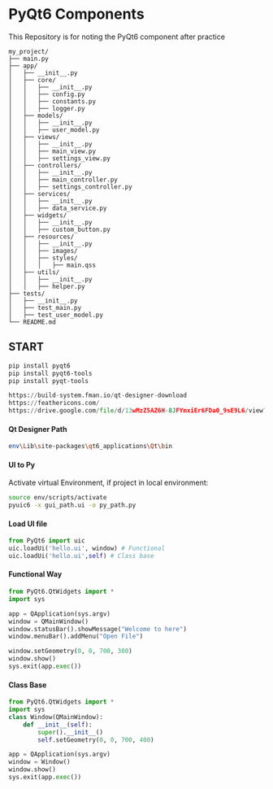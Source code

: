 # PyQt6 Components
This Repository is for noting the PyQt6 component after practice
```
my_project/
├── main.py
├── app/
│   ├── __init__.py
│   ├── core/
│   │   ├── __init__.py
│   │   ├── config.py
│   │   ├── constants.py
│   │   ├── logger.py
│   ├── models/
│   │   ├── __init__.py
│   │   ├── user_model.py
│   ├── views/
│   │   ├── __init__.py
│   │   ├── main_view.py
│   │   ├── settings_view.py
│   ├── controllers/
│   │   ├── __init__.py
│   │   ├── main_controller.py
│   │   ├── settings_controller.py
│   ├── services/
│   │   ├── __init__.py
│   │   ├── data_service.py
│   ├── widgets/
│   │   ├── __init__.py
│   │   ├── custom_button.py
│   ├── resources/
│   │   ├── __init__.py
│   │   ├── images/
│   │   ├── styles/
│   │   │   ├── main.qss
│   ├── utils/
│   │   ├── __init__.py
│   │   ├── helper.py
├── tests/
│   ├── __init__.py
│   ├── test_main.py
│   ├── test_user_model.py
└── README.md
```
## START
```bash
pip install pyqt6
pip install pyqt6-tools
pip install pyqt-tools
```
```py
https://build-system.fman.io/qt-designer-download
https://feathericons.com/
https://drive.google.com/file/d/13wMzZ5AZ6H-8JFYmxiEr6FDa0_9sE9L6/view?usp=sharing
```
#### Qt Designer Path
```bash
env\Lib\site-packages\qt6_applications\Qt\bin
```
#### UI to Py
Activate virtual Environment, if project in local environment: 
```bash
source env/scripts/activate
pyuic6 -x gui_path.ui -o py_path.py
```

#### Load UI file
```py
from PyQt6 import uic
uic.loadUi('hello.ui', window) # Functional
uic.loadUi('hello.ui',self) # Class base
```

#### Functional Way
```py
from PyQt6.QtWidgets import *
import sys

app = QApplication(sys.argv)
window = QMainWindow()
window.statusBar().showMessage("Welcome to here")
window.menuBar().addMenu("Open File")

window.setGeometry(0, 0, 700, 300)
window.show()
sys.exit(app.exec())
```

#### Class Base
```py
from PyQt6.QtWidgets import *
import sys
class Window(QMainWindow):
    def __init__(self):
        super().__init__()
        self.setGeometry(0, 0, 700, 400)

app = QApplication(sys.argv)
window = Window()
window.show()
sys.exit(app.exec())
```
